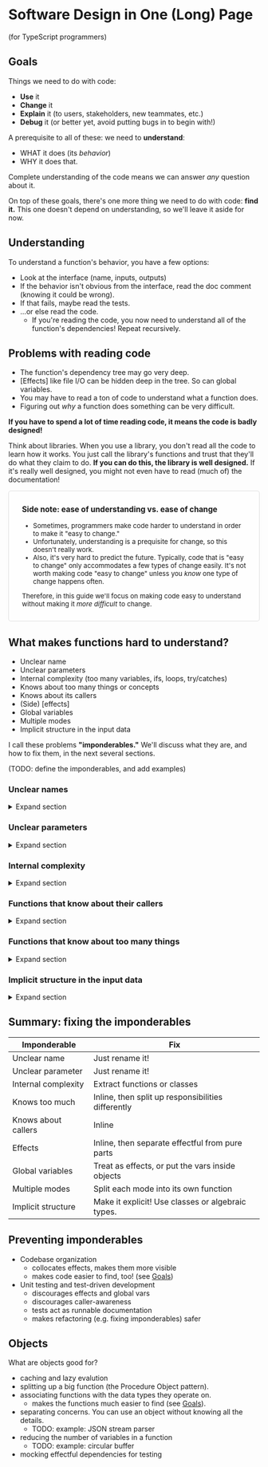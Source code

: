 # Software Design in One (Long) Page

(for TypeScript programmers)

## Goals

[Goals]: #goals

Things we need to do with code:

- **Use** it
- **Change** it
- **Explain** it (to users, stakeholders, new teammates, etc.)
- **Debug** it (or better yet, avoid putting bugs in to begin with!)

A prerequisite to all of these: we need to **understand**:

- WHAT it does (its _behavior_)
- WHY it does that.

Complete understanding of the code means we can answer *any* question about it.

On top of these goals, there's one more thing we need to do with code:
**find it.** This one doesn't depend on understanding, so we'll leave it aside
for now.

## Understanding

To understand a function's behavior, you have a few options:

- Look at the interface (name, inputs, outputs)
- If the behavior isn't obvious from the interface, read the doc comment
  (knowing it could be wrong).
- If that fails, maybe read the tests.
- ...or else read the code.
  - If you're reading the code, you now need to understand all of the
    function's dependencies! Repeat recursively.

## Problems with reading code

- The function's dependency tree may go very deep.
- [Effects] like file I/O can be hidden deep in the tree. So can global
  variables.
- You may have to read a ton of code to understand what a function does.
- Figuring out *why* a function does something can be very difficult.

**If you have to spend a lot of time reading code, it means the code is badly
designed!**

Think about libraries. When you use a library, you don't read all the code to
learn how it works. You just call the library's functions and trust that
they'll do what they claim to do. **If you can do this, the library is well
designed.** If it's really well designed, you might not even have to read (much
of) the documentation!

<aside>

### Side note: ease of understanding vs. ease of change

- Sometimes, programmers make code harder to understand in order to make it
  "easy to change."
- Unfortunately, understanding is a prequisite for change, so this doesn't
  really work.
- Also, it's very hard to predict the future. Typically, code that is "easy to
  change" only accommodates a few types of change easily. It's not worth
  making code "easy to change" unless you *know* one type of change happens
  often.

Therefore, in this guide we'll focus on making code easy to understand without
making it *more difficult* to change.

</aside>

## What makes functions hard to understand?

- Unclear name
- Unclear parameters
- Internal complexity (too many variables, ifs, loops, try/catches)
- Knows about too many things or concepts
- Knows about its callers
- (Side) [effects]
- Global variables
- Multiple modes
- Implicit structure in the input data

I call these problems **"imponderables."** We'll discuss what they are, and how to
fix them, in the next several sections.

(TODO: define the imponderables, and add examples)

### Unclear names

<details>
<summary>Expand section</summary>

The name of a function should summarize the function's behavior — i.e. what it
does. Here is an example of a bad name (adapted from [typescriptlang.org]):

[typescriptlang.org]: https://www.typescriptlang.org/

```ts
// Bad code; unclear name!
function verify(result: "pass" | "fail") {
  if (result === "pass") {
    console.log("Tests passed.")
  } else {
    console.log("Tests failed.")
  }
}
```

"Verify" doesn't tell us what this function will do when we call it. At best,
it's a random word plucked from the domain of testing. We can do better.

```ts
// Better code; now the name says what the function does.
function printMessage(result: "pass" | "fail") {
  // ...
}
```

Unclear names hurt because they force us to read the function's internals to
understand how it will behave when called (see [Goals]). Good names save us
time by giving us a sense of what a function call will do, even if we don't
read the code.

</details>

### Unclear parameters

<details>
<summary>Expand section</summary>

The name of a parameter should give you a clue as to *why* you would pass that
parameter, or *what* the function will do differently depending on the value
(see [Goals]). Sometimes the parameter name doesn't matter much because the
name of the function makes its purpose obvious. However, sometimes the
parameter names are important, such as when multiple parameters have the same
type:

```ts
// Bad code; ambiguous parameter names!
function contains(string: string, otherString: string): boolean {
  // ...
}
```

Which string is supposed to be contained in which? The parameter names aren't
helping us here.

We can improve the names by using a metaphor. Here's a cute one that's probably
as old as C:

```ts
// Better: now the names use a consistent metaphor.
function contains(needle: string, haystack: string) {
  // ...
}
```

More straightforward names can also work:

```ts
function contains(substring: string, text: string) {
  // ...
}
```

</details>

### Internal complexity

<details>
<summary>Expand section</summary>

As you read a function, you need to keep track of:

- the variables that are in scope, and their possible values
- the control flow structures (ifs, loops, try/catches) surrounding the code
  you are reading

Your brain only has 7 ± 2 working memory "slots." If your focus is not 100%
on the code, this number effectively goes down. If the number of things you
need to keep track of in the code exceeds your available working memory, the
code becomes *impossible* to read fluently.

Therefore:

- limit the depth and number of control flow structures within a function.
- limit the number of mutable variables (`let` or `var`) within a function.
  Prefer `const`.
- consider inlining constants that are only used once.
- limit the variety of control flow structures within one function.
- prefer guard clauses to nested `if`s.
- prefer writing shorter functions.

I hesitate to put numbers on these guidelines, but I know some readers will
want them. Take these with a grain of salt, and know that there are always
exceptions.

Per function, you should have:

- At most **one** mutable variable (`let` or `var`).
- At most **two** nested control flow structures (e.g. an `if` inside a `for`
  loop).
- At most **one** switch statement, or if statement with `else`/`else if`
  clauses.

If you find yourself exceeding these "limits," look for ways to split up the
function (without introducing more imponderables).

</details>

### Functions that know about their callers

<details>
<summary>Expand section</summary>

- caller-awareness makes it hard to understand why the function does what it
  does, since you need to understand the caller too.
  - but the caller depends on this function, so you need to understand this
    function to understand the caller. Aaargh!

The name of a function should almost never refer to the *caller's purpose* or
to the context where the function should be called. That's because functions
have no control over where they're called. A name that refers to callers
couples the function tightly to those callers, making it difficult to reason
about the function in isolation.

```ts
// Bad code; name doesn't describe behavior.
// "Handle result" could mean anything!
function handleResult(result: "pass" | "fail")  {
  // ...
}
```

Note: this guideline is reversed in the context of [inversion of control],
which we will cover later. <!-- TODO: broken link -->

</details>

### Functions that know about too many things

<details>
<summary>Expand section</summary>

Here is a function from a (fictional) static site generator:

```ts
// Bad code; this function knows way too much!
async function getPageTitle(path: string, basePath: string): Promise<string> {
  if (!path.startWith("/")) {
    path = resolveRelativePath(path, basePath)
  } else {
    path = resolveRelativePath(path.slice(1), "src")
  }
  const html = await fs.readFile(path, "utf-8")
  const dom = parseHtml(html)
  return dom.querySelector("h1")?.innerText ?? basename(path)
}
```

This function knows:

- the program's data is stored in files.
- the path to a file may be given as absolute or relative.
- how to tell is a path is absolute (it looks for a leading `/` — but that
  won't work on Windows!)
- there is special logic for resolving a relative path — we don't just use the
  path as-is.
- "absolute" paths should actually be interpreted as relative to a `src`
  directory.
- the input files contain HTML.
- the files are utf-8 encoded.
- the "page title" of an HTML document is the text of its first `h1`
  element.
- the page title should default to the filename if no `h1` is present.

Only the last two bullet points above properly belong in a function named
`getPageTitle`.

There are a couple problems with having everything lumped together like this:

- Someone reading this function might only be interested in a specific aspect
  of what it does, but they have to read all the aspects because they're all
  tangled together.
- It is quite likely that some of this function's knowledge is duplicated in
  other parts of the program. Over time, this function could get out of
  sync with the rest of the program, resulting in bugs.

Here is a better version of the function. We have moved the extraneous
knowledge to the caller, and passed in just what the function needs to
accomplish its central purpose.

```ts
// Better; we have removed the extraneous knowledge.
async function getPageTitle(dom: HtmlDom, path: string): Promise<string> {
  return dom.querySelector("h1")?.innerText ?? basename(path)
}
```

One imponderable still remains: [implicit structure]:

- The `dom` and `path` parameters are correlated (they're supposed to be
  derived from the same file).
- The `path` has internal structure that isn't represented in its type.

In the section on [implicit structure], we'll see how to fix these problems.

</details>

### Implicit structure in the input data

[implicit structure]: #implicit-structure-in-the-input-data

<details>
<summary>Expand section</summary>

```ts
// Better yet; the path and dom are grouped into an object.
class HtmlPage {
  static async load(path: PagePath): Promise<Page> {
    const html = await fs.readFile(path, "utf-8")
    return new HtmlPage(parseHtml(html), path)
  }

  constructor(private dom: HtmlDom, private path: PagePath) {}

  getTitle(): string {
    return this.findFirst("h1")?.innerText ?? this.getFilename()
  }

  findFirst(selector: string): DomNode | undefined {
    return this.dom.querySelector(selector)
  }

  getFilename(): string {
    return this.path.getBasename()
  }
}
```

</details>

## Summary: fixing the imponderables

| Imponderable        | Fix |
| ------------------- | --- |
| Unclear name        | Just rename it! |
| Unclear parameter   | Just rename it! |
| Internal complexity | Extract functions or classes |
| Knows too much      | Inline, then split up responsibilities differently |
| Knows about callers | Inline |
| Effects             | Inline, then separate effectful from pure parts |
| Global variables    | Treat as effects, or put the vars inside objects |
| Multiple modes      | Split each mode into its own function |
| Implicit structure  | Make it explicit! Use classes or algebraic types. |

## Preventing imponderables

- Codebase organization
  - collocates effects, makes them more visible
  - makes code easier to find, too! (see [Goals])
- Unit testing and test-driven development
  - discourages effects and global vars
  - discourages caller-awareness
  - tests act as runnable documentation
  - makes refactoring (e.g. fixing imponderables) safer

## Objects

What are objects good for?

- caching and lazy evalution
- splitting up a big function (the Procedure Object pattern).
- associating functions with the data types they operate on.
  - makes the functions much easier to find (see [Goals]).
- separating concerns. You can use an object without knowing all the details.
  - TODO: example: JSON stream parser
- reducing the number of variables in a function
  - TODO: example: circular buffer
- mocking effectful dependencies for testing

<style>
aside {
  border: 1px solid #0002;
  border-radius: 5px;
  background: #fff6;
  padding: 2em;
  font-size: 93.75%;
}

aside > :first-child { margin-block-start: 0; }
aside > :last-child  { margin-block-end: 0; }

code, pre { font-size: 93.75%; line-height: 1.5 }
.hljs-string { color: #060; }
.hljs-keyword { color: #007; font-weight: bold; }
.hljs-comment { color: #777; font-style: italic; }

</style>
